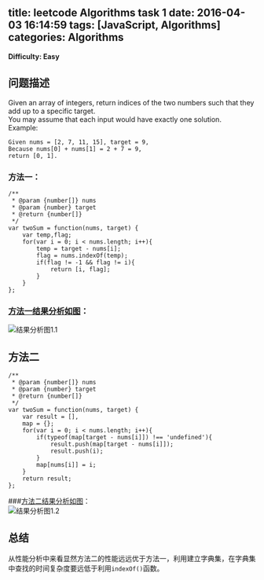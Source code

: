 title: leetcode Algorithms task 1 
date: 2016-04-03 16:14:59 
tags: [JavaScript, Algorithms] 
categories: Algorithms
---
**Difficulty: Easy**
## 问题描述
Given an array of integers, return indices of the two numbers such that they add up to a specific target.    
You may assume that each input would have exactly one solution.     
Example:    
```
Given nums = [2, 7, 11, 15], target = 9,    
Because nums[0] + nums[1] = 2 + 7 = 9,    
return [0, 1].    
```

### 方法一：
```
/**
 * @param {number[]} nums
 * @param {number} target
 * @return {number[]}
 */
var twoSum = function(nums, target) {
    var temp,flag;
    for(var i = 0; i < nums.length; i++){
        temp = target - nums[i];
        flag = nums.indexOf(temp);
        if(flag != -1 && flag != i){
            return [i, flag];
        }
    }
};
```
### [方法一结果分析如图](https://leetcode.com/submissions/detail/57759629/)：    
![结果分析图1.1](/img/leetcode/leetcode1.1.png)

## 方法二
```
/**
 * @param {number[]} nums
 * @param {number} target
 * @return {number[]}
 */
var twoSum = function(nums, target) {
    var result = [],
    map = {};
    for(var i = 0; i < nums.length; i++){
        if(typeof(map[target - nums[i]]) !== 'undefined'){
            result.push(map[target - nums[i]]);
            result.push(i);
        }
        map[nums[i]] = i;
    }
    return result;
};
```

###[方法二结果分析如图](https://leetcode.com/submissions/detail/57762380/)：    
![结果分析图1.2](/img/leetcode/leetcode1.2.png)

## 总结
从性能分析中来看显然方法二的性能远远优于方法一，利用建立字典集，在字典集中查找的时间复杂度要远低于利用```indexOf()```函数。